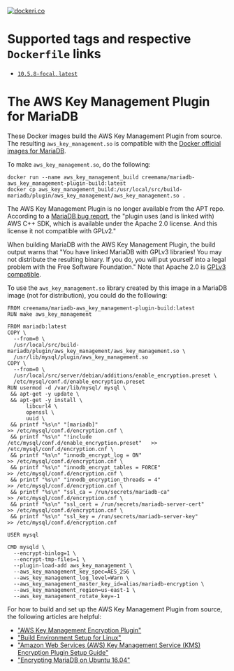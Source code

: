 [![dockeri.co](https://dockeri.co/image/creemama/mariadb-aws_key_management-plugin-build)](https://hub.docker.com/r/creemama/mariadb-aws_key_management-plugin-build)

# Supported tags and respective `Dockerfile` links

- [`10.5.8-focal`, `latest`](https://github.com/creemama/docker/blob/master/mariadb-aws_key_management-plugin-build/docker/Dockerfile)

# The AWS Key Management Plugin for MariaDB

These Docker images build the AWS Key Management Plugin from source. The
resulting `aws_key_management.so` is compatible with the [Docker official
images for MariaDB](https://hub.docker.com/_/mariadb).

To make `aws_key_management.so`, do the following:

```
docker run --name aws_key_management_build creemama/mariadb-aws_key_management-plugin-build:latest
docker cp aws_key_management_build:/usr/local/src/build-mariadb/plugin/aws_key_management/aws_key_management.so .
```

The AWS Key Management Plugin is no longer available from the APT repo.
According to a [MariaDB bug
report](https://jira.mariadb.org/browse/MDEV-18752?focusedCommentId=123862&page=com.atlassian.jira.plugin.system.issuetabpanels%3Acomment-tabpanel#comment-123862),
the "plugin uses (and is linked with) AWS C++ SDK, which is available under the
Apache 2.0 license. And this license it not compatible with GPLv2."

When building MariaDB with the AWS Key Management Plugin, the build output
warns that "You have linked MariaDB with GPLv3 libraries! You may not
distribute the resulting binary. If you do, you will put yourself into a
legal problem with the Free Software Foundation." Note that Apache 2.0 is
[GPLv3
compatible](https://en.wikipedia.org/wiki/Apache_License#GPL_compatibility).

To use the `aws_key_management.so` library created by this image in a MariaDB
image (not for distribution), you could do the folllowing:

```
FROM creemama/mariadb-aws_key_management-plugin-build:latest
RUN make aws_key_management

FROM mariadb:latest
COPY \
  --from=0 \
  /usr/local/src/build-mariadb/plugin/aws_key_management/aws_key_management.so \
  /usr/lib/mysql/plugin/aws_key_management.so
COPY \
  --from=0 \
  /usr/local/src/server/debian/additions/enable_encryption.preset \
  /etc/mysql/conf.d/enable_encryption.preset
RUN usermod -d /var/lib/mysql/ mysql \
 && apt-get -y update \
 && apt-get -y install \
      libcurl4 \
      openssl \
      uuid \
 && printf "%s\n" "[mariadb]"                                             >> /etc/mysql/conf.d/encryption.cnf \
 && printf "%s\n" "!include /etc/mysql/conf.d/enable_encryption.preset"   >> /etc/mysql/conf.d/encryption.cnf \
 && printf "%s\n" "innodb_encrypt_log = ON"                               >> /etc/mysql/conf.d/encryption.cnf \
 && printf "%s\n" "innodb_encrypt_tables = FORCE"                         >> /etc/mysql/conf.d/encryption.cnf \
 && printf "%s\n" "innodb_encryption_threads = 4"                         >> /etc/mysql/conf.d/encryption.cnf \
 && printf "%s\n" "ssl_ca = /run/secrets/mariadb-ca"                      >> /etc/mysql/conf.d/encryption.cnf \
 && printf "%s\n" "ssl_cert = /run/secrets/mariadb-server-cert"           >> /etc/mysql/conf.d/encryption.cnf \
 && printf "%s\n" "ssl_key = /run/secrets/mariadb-server-key"             >> /etc/mysql/conf.d/encryption.cnf

USER mysql

CMD mysqld \
  --encrypt-binlog=1 \
  --encrypt-tmp-files=1 \
  --plugin-load-add aws_key_management \
  --aws_key_management_key_spec=AES_256 \
  --aws_key_management_log_level=Warn \
  --aws_key_management_master_key_id=alias/mariadb-encryption \
  --aws_key_management_region=us-east-1 \
  --aws_key_management_rotate_key=-1
```

For how to build and set up the AWS Key Management Plugin from source, the
following articles are helpful:

- ["AWS Key Management Encryption
  Plugin"](https://mariadb.com/kb/en/library/aws-key-management-encryption-plugin/)
- ["Build Environment Setup for
  Linux"](https://mariadb.com/kb/en/library/Build_Environment_Setup_for_Linux/)
- ["Amazon Web Services (AWS) Key Management Service (KMS) Encryption Plugin
  Setup
  Guide"](https://mariadb.com/kb/en/library/aws-key-management-encryption-plugin-setup-guide/)
- ["Encrypting MariaDB on Ubuntu
  16.04"](https://medium.com/@acurrieclark/encrypting-mariadb-e3b434170910)
